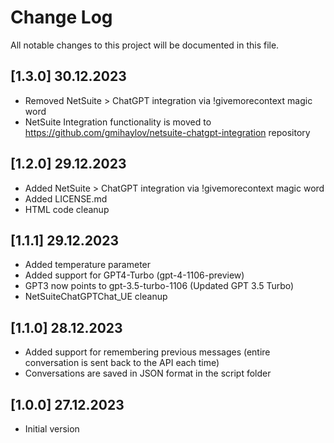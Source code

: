 # Change Log
All notable changes to this project will be documented in this file.

## [1.3.0] 30.12.2023
- Removed NetSuite > ChatGPT integration via !givemorecontext magic word
- NetSuite Integration functionality is moved to  https://github.com/gmihaylov/netsuite-chatgpt-integration repository

## [1.2.0] 29.12.2023
- Added NetSuite > ChatGPT integration via !givemorecontext magic word
- Added LICENSE.md
- HTML code cleanup

## [1.1.1] 29.12.2023
- Added temperature parameter
- Added support for GPT4-Turbo (gpt-4-1106-preview)
- GPT3 now points to gpt-3.5-turbo-1106 (Updated GPT 3.5 Turbo)
- NetSuiteChatGPTChat_UE cleanup

## [1.1.0] 28.12.2023
- Added support for remembering previous messages (entire conversation is sent back to the API each time)
- Conversations are saved in JSON format in the script folder

## [1.0.0] 27.12.2023
- Initial version
